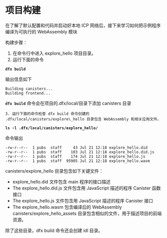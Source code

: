# 项目构建

在了解了默认配置和代码并启动好本地 ICP 网络后，接下来学习如何把示例程序编译为可执行的 WebAssembly 模块

构建步骤：

1. 在命令行中进入 explore\_hello 项目目录。
2. 运行下面的命令

**`dfx build`**

输出信息如下

```text
Building canisters...
Building frontend...
```

**`dfx build`** 命令会在项目的.dfx/local/目录下添加 canisters 目录

    3. 运行下面的命令检查 dfx build 命令创建的 .dfx/local/canisters/explore\_hello 目录包含 WebAssembly 和相关应用文件。

**`ls -l .dfx/local/canisters/explore_hello/`**

 命令输出

```text
-rw-r--r--  1 pubs  staff     43 Jul 21 12:18 explore_hello.did
-rw-r--r--  1 pubs  staff    103 Jul 21 12:18 explore_hello.did.js
-rw-r--r--  1 pubs  staff    174 Jul 21 12:18 explore_hello.js
-rw-r--r--  1 pubs  staff  95905 Jul 21 12:18 explore_hello.wasm
```

canisters/explore\_hello 目录包含如下关键文件：

* explore\_hello.did 文件包含 main 程序的接口描述
* The explore\_hello.did.js 文件包含用 JavaScript 描述的程序 Canister 函数接口
* The explore\_hello.js 文件包含用 JavaScript 描述的程序 Canister 接口
* The explore\_hello.wasm 包含编译后的 WebAssembly   canisters/explore\_hello\_assets 目录包含相似的文件，用于描述项目的前端资源。 

除了这些目录，dfx build 命令还会创建 idl 目录。


